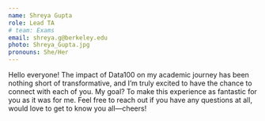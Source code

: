 ```yaml
---
name: Shreya Gupta
role: Lead TA
# team: Exams
email: shreya.g@berkeley.edu
photo: Shreya_Gupta.jpg
pronouns: She/Her
---
```

Hello everyone! The impact of Data100 on my academic journey has been nothing short of transformative, and I’m truly excited to have the chance to connect with each of you. My goal? To make this experience as fantastic for you as it was for me. Feel free to reach out if you have any questions at all, would love to get to know you all—cheers!